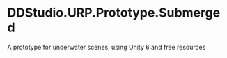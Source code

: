 # DDStudio.URP.Prototype.Submerged
A prototype for underwater scenes, using Unity 6 and free resources
